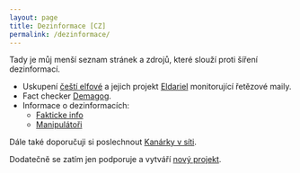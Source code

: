 ```yaml
---
layout: page
title: Dezinformace [CZ]
permalink: /dezinformace/
---
```


Tady je můj menší seznam stránek a zdrojů, které slouží proti šíření dezinformací.

- Uskupení [čeští elfové](https://cesti-elfove.cz/) a jejich projekt [Eldariel](https://eldariel.cesti-elfove.cz/) monitorující řetězové maily.
- Fact checker [Demagog](https://demagog.cz/).
- Informace o dezinformacích:
	- [Fakticke info](https://www.fakticke.info/)
	- [Manipulátoři](https://manipulatori.cz/)

Dále také doporučuji si poslechnout [Kanárky v síti](https://www.kanarci.online/).

Dodatečně se zatím jen podporuje a vytváří [nový projekt](https://www.donio.cz/neskakej-jim-na-spek).